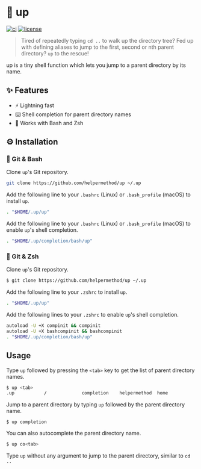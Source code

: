 # :climbing: up

[![ci](https://github.com/helpermethod/up/actions/workflows/ci.yml/badge.svg)](https://github.com/helpermethod/up/actions/workflows/ci.yml)
[![license](https://badgen.net/badge/license/MIT/blue)](https://github.com/helpermethod/up/blob/main/LICENSE)

> Tired of repeatedly typing `cd ..` to walk up the directory tree? Fed up with defining aliases to jump to the first, second or nth parent directory? `up` to the rescue!

up is a tiny shell function which lets you jump to a parent directory by its name.

## :sparkles: Features

* :zap: Lightning fast
* :keyboard: Shell completion for parent directory names
* :shell: Works with Bash and Zsh

## :gear: Installation

### :shell: Git & Bash

Clone `up`'s Git repository.

```sh
git clone https://github.com/helpermethod/up ~/.up
```

Add the following line to your `.bashrc` (Linux) or `.bash_profile` (macOS) to install `up`.

```sh
. "$HOME/.up/up"
```

Add the following line to your `.bashrc` (Linux) or `.bash_profile` (macOS) to enable `up`'s shell completion.

```sh
. "$HOME/.up/completion/bash/up"
```

### :shell: Git & Zsh

Clone `up`'s Git repository.

```sh
$ git clone https://github.com/helpermethod/up ~/.up
```

Add the following line to your `.zshrc` to install `up`.

```sh
. "$HOME/.up/up"
```

Add the following lines to your `.zshrc` to enable `up`'s shell completion.

```sh
autoload -U +X compinit && compinit
autoload -U +X bashcompinit && bashcompinit
. "$HOME/.up/completion/bash/up"
```

## Usage

Type `up` followed by pressing the `<tab>` key to get the list of parent directory names.

```sh
$ up <tab>
.up           /             completion    helpermethod  home
```

Jump to a parent directory by typing `up` followed by the parent directory name.

```
$ up completion
```

You can also autocomplete the parent directory name.

```sh
$ up co<tab>
```

Type `up` without any argument to jump to the parent directory, similar to `cd ..`
